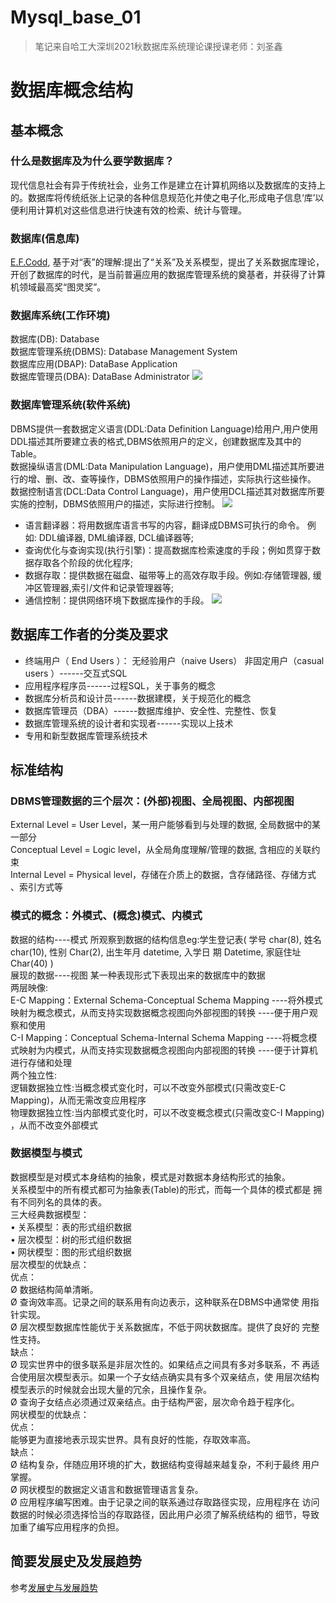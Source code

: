 # Mysql_base_01

> 笔记来自哈工大深圳2021秋数据库系统理论课授课老师：刘圣鑫
# 数据库概念结构
## 基本概念
###  什么是数据库及为什么要学数据库？
现代信息社会有异于传统社会，业务工作是建立在计算机网络以及数据库的支持上的。数据库将传统纸张上记录的各种信息规范化并使之电子化,形成电子信息‘库’以便利用计算机对这些信息进行快速有效的检索、统计与管理。
### 数据库(信息库)
[E.F.Codd](https://en.wikipedia.org/wiki/Edgar_F._Codd), 基于对“表”的理解:提出了“关系”及关系模型，提出了关系数据库理论，开创了数据库的时代，是当前普遍应用的数据库管理系统的奠基者，并获得了计算机领域最高奖“图灵奖”。
### 数据库系统(工作环境)
数据库(DB): Database    
数据库管理系统(DBMS): Database Management System   
数据库应用(DBAP): DataBase Application   
数据库管理员(DBA): DataBase Administrator 
![](https://raw.githubusercontent.com/QizhengZou/Image_hosting_rep/main/20211107100915.png)   
### 数据库管理系统(软件系统)
DBMS提供一套数据定义语言(DDL:Data Definition Language)给用户,用户使用DDL描述其所要建立表的格式,DBMS依照用户的定义，创建数据库及其中的Table。   
数据操纵语言(DML:Data Manipulation Language)，用户使用DML描述其所要进行的增、删、改、查等操作，DBMS依照用户的操作描述，实际执行这些操作。   
数据控制语言(DCL:Data Control Language)，用户使用DCL描述其对数据库所要实施的控制，DBMS依照用户的描述，实际进行控制。
![](https://raw.githubusercontent.com/QizhengZou/Image_hosting_rep/main/20211107101806.png)
* 语言翻译器：将用数据库语言书写的内容，翻译成DBMS可执行的命令。
例如: DDL编译器, DML编译器, DCL编译器等;
* 查询优化与查询实现(执行引擎)：提高数据库检索速度的手段；例如贯穿于数据存取各个阶段的优化程序;
* 数据存取：提供数据在磁盘、磁带等上的高效存取手段。例如:存储管理器, 缓冲区管理器,索引/文件和记录管理器等;
* 通信控制：提供网络环境下数据库操作的手段。
![](https://raw.githubusercontent.com/QizhengZou/Image_hosting_rep/main/20211107102049.png)
## 数据库工作者的分类及要求
* 终端用户（ End Users ）：
无经验用户（naive Users）
非固定用户（casual users ）------交互式SQL
* 应用程序程序员------过程SQL，关于事务的概念
* 数据库分析员和设计员------数据建模，关于规范化的概念
* 数据库管理员（DBA）------数据库维护、安全性、完整性、恢复
* 数据库管理系统的设计者和实现者------实现以上技术
* 专用和新型数据库管理系统技术

## 标准结构
### DBMS管理数据的三个层次：(外部)视图、全局视图、内部视图
External Level = User Level，某一用户能够看到与处理的数据, 全局数据中的某一部分   
Conceptual Level = Logic level，从全局角度理解/管理的数据, 含相应的关联约束   
Internal Level = Physical level，存储在介质上的数据，含存储路径、存储方式 、索引方式等

### 模式的概念：外模式、(概念)模式、内模式
数据的结构----模式 所观察到数据的结构信息eg:学生登记表( 学号 char(8), 姓名 char(10), 性别 Char(2), 出生年月 datetime, 入学日 期 Datetime, 家庭住址 Char(40) )   
展现的数据----视图 某一种表现形式下表现出来的数据库中的数据  
两层映像:   
E-C Mapping：External Schema-Conceptual Schema Mapping
----将外模式映射为概念模式，从而支持实现数据概念视图向外部视图的转换
----便于用户观察和使用   
C-I Mapping：Conceptual Schema-Internal Schema Mapping
----将概念模式映射为内模式，从而支持实现数据概念视图向内部视图的转换
----便于计算机进行存储和处理   
两个独立性:   
逻辑数据独立性:当概念模式变化时，可以不改变外部模式(只需改变E-C Mapping)，从而无需改变应用程序   
物理数据独立性:当内部模式变化时，可以不改变概念模式(只需改变C-I Mapping) ，从而不改变外部模式
### 数据模型与模式
数据模型是对模式本身结构的抽象，模式是对数据本身结构形式的抽象。   
关系模型中的所有模式都可为抽象表(Table)的形式，而每一个具体的模式都是 拥有不同列名的具体的表。   
三大经典数据模型：   
• 关系模型：表的形式组织数据   
• 层次模型：树的形式组织数据   
• 网状模型：图的形式组织数据   
层次模型的优缺点：  
优点：    
Ø 数据结构简单清晰。   
Ø 查询效率高。记录之间的联系用有向边表示，这种联系在DBMS中通常使
用指针实现。   
Ø 层次模型数据库性能优于关系数据库，不低于网状数据库。提供了良好的
完整性支持。   
缺点：   
Ø 现实世界中的很多联系是非层次性的。如果结点之间具有多对多联系，不
再适合使用层次模型表示。如果一个子女结点确实具有多个双亲结点，使
用层次结构模型表示的时候就会出现大量的冗余，且操作复杂。   
Ø 查询子女结点必须通过双亲结点。由于结构严密，层次命令趋于程序化。   
网状模型的优缺点：   
优点：    
能够更为直接地表示现实世界。具有良好的性能，存取效率高。   
缺点：   
Ø 结构复杂，伴随应用环境的扩大，数据结构变得越来越复杂，不利于最终
用户掌握。   
Ø 网状模型的数据定义语言和数据管理语言复杂。   
Ø 应用程序编写困难。由于记录之间的联系通过存取路径实现，应用程序在
访问数据的时候必须选择恰当的存取路径，因此用户必须了解系统结构的
细节，导致加重了编写应用程序的负担。

## 简要发展史及发展趋势
参考[发展史与发展趋势](https://zhuanlan.zhihu.com/p/111209720)



